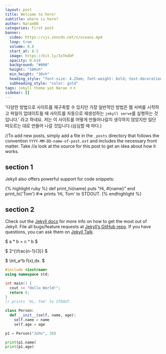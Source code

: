 ```yaml
---
layout: post
title: Welcome to here!
subtitle: where is here?
author: Narae00
categories: First post
banner:
  video: https://vjs.zencdn.net/v/oceans.mp4
  loop: true
  volume: 0.8
  start_at: 8.5
  image: https://bit.ly/3xTmdUP
  opacity: 0.618
  background: "#000"
  height: "100vh"
  min_height: "38vh"
  heading_style: "font-size: 4.25em; font-weight: bold; text-decoration: underline"
  subheading_style: "color: gold"
tags: jekyll theme yat Narae ㅎㅎ
sidebar: []
---
```


'다양한 방법으로 사이트를 재구축할 수 있지만 가장 일반적인 방법은 웹 서버를 시작하고 파일이 업데이트될 때 사이트를 자동으로 재생성하는 `jekyll serve`를 실행하는 것입니다.'
라고 하네요.
저는 이 사이트를 어떻게 만들어나갈지 생각하지 않았지만 일단 떠오르는 대로 만들어 나갈 것입니다.(심심할 때 마다.)

//To add new posts, simply add a file in the `_posts` directory that follows the convention `YYYY-MM-DD-name-of-post.ext` and includes the necessary front matter. Take //a look at the source for this post to get an idea about how it works.

## section 1

Jekyll also offers powerful support for code snippets:

{% highlight ruby %}
def print_hi(name)
puts "Hi, #{name}"
end
print_hi('Tom')
#=> prints 'Hi, Tom' to STDOUT.
{% endhighlight %}

## section 2

Check out the [Jekyll docs][jekyll-docs] for more info on how to get the most out of Jekyll. File all bugs/feature requests at [Jekyll’s GitHub repo][jekyll-gh]. If you have questions, you can ask them on [Jekyll Talk][jekyll-talk].

[jekyll-docs]: https://jekyllrb.com/docs/home
[jekyll-gh]: https://github.com/jekyll/jekyll
[jekyll-talk]: https://talk.jekyllrb.com/

$ a \* b = c ^ b $

$ 2^{\frac{n-1}{3}} $

$ \int_a^b f(x)\,dx. $

```cpp
#include <iostream>
using namespace std;

int main() {
  cout << "Hello World!";
  return 0;
}
// prints 'Hi, Tom' to STDOUT.
```

```python
class Person:
  def __init__(self, name, age):
    self.name = name
    self.age = age

p1 = Person("John", 36)

print(p1.name)
print(p1.age)
```
